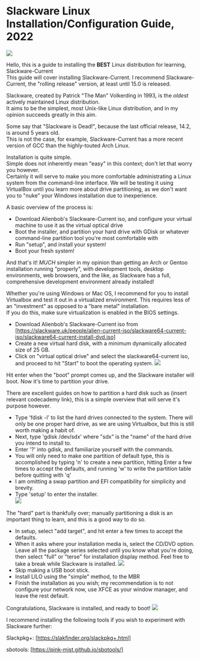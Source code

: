 # Slackware Linux Installation/Configuration Guide, 2022   
![](Pictures/slacksample/initialslack.png)

Hello, this is a guide to installing the **BEST** Linux distribution for learning, Slackware-Current  
This guide will cover installing Slackware-Current. I recommend Slackware-Current, the "rolling release" version, at least until 15.0 is released.  

Slackware, created by Patrick "The Man" Volkerding in 1993, is the *oldest* actively maintained Linux distribution.  
It aims to be the simplest, most Unix-like Linux distribution, and in my opinion succeeds greatly in this aim.  

Some say that "Slackware is Dead!", because the last official release, 14.2, is around 5 years old.  
This is not the case, for example, Slackware-Current has a more recent version of GCC than the highly-touted Arch Linux.  

Installation is quite simple.  
Simple does not inherently mean "easy" in this context; don't let that worry you however.  
Certainly it will serve to make you more comfortable administrating a Linux system from the command-line interface. We will be testing it using VirtualBox until you learn more about drive partitioning, as we don't want you to "nuke" your Windows installation due to inexperience. 

A basic overview of the process is:  
 
* Download Alienbob's Slackware-Current iso, and configure your virtual machine to use it as the virtual optical drive
* Boot the installer, and partition your hard drive with GDisk or whatever command-line partition tool you're most comfortable with  
* Run "setup", and install your system!  
* Boot your fresh system!  

And that's it!  *MUCH* simpler in my opinion than getting an Arch or Gentoo installation running "properly", with development tools, desktop environments, web browsers, and the like, as Slackware has a full, comprehensive development environment already installed!  


Whether you're using Windows or Mac OS, I recommend for you to install Virtualbox and test it out in a virtualized environment. 
This requires less of an "investment" as opposed to a "bare metal" installation.  
If you do this, make sure virtualization is enabled in the BIOS settings.  

* Download Alienbob's Slackware-Current iso from [https://slackware.uk/people/alien-current-iso/slackware64-current-iso/slackware64-current-install-dvd.iso]  
* Create a new virtual hard disk, with a minimum dynamically allocated size of 25 GB.
* Click on "virtual optical drive" and select the slackware64-current iso, and proceed to hit "Start" to boot the operating system.
 ![](Pictures/slacksample/slack1.png)

Hit enter when the "boot" prompt comes up, and the Slackware installer will boot. Now it's time to partition your drive.  

There are excellent guides on how to partition a hard disk such as (insert relevant codecademy link), this is a simple overview that will serve it's purpose however.   

* Type 'fdisk -l' to list the hard drives connected to the system. There will only be one proper hard drive, as we are using Virtualbox, but this is still worth making a habit of. 
* Next, type 'gdisk /dev/sdx' where "sdx" is the "name" of the hard drive you intend to install to.  
* Enter '?' into gdisk, and familiarize yourself with the commands.  
* You will only need to make one partition of default type, this is accomplished by typing 'n' to create  a new partition, hitting Enter a few times to accept the defaults, and running 'w' to write the partition table before quitting with 'q'  
* I am omitting a swap partition and EFI compatibility for simplicity and brevity.  
* Type 'setup' to enter the installer.  
![](Pictures/slacksample/slack3.png)

The "hard" part is thankfully over; manually partitioning a disk is an important thing to learn, and this is a good way to do so.  


* In setup, select "add target", and hit enter a few times to accept the defaults.
* When it asks where your installation media is, select the CD/DVD option. Leave all the package series selected until you know what you're doing, then select "full" or "terse" for installation display method. Feel free to take a break while Slackware is installed.
![](Pictures/slacksample/slack4.png) 
* Skip making a USB boot stick.
* Install LILO using the "simple" method, to the MBR
* Finish the installation as you wish; my recommendation is to not configure your network now, use XFCE as your window manager, and leave the rest default.

Congratulations, Slackware is installed, and ready to boot!
![](Pictures/slacksample/slack6.png)

I recommend installing the following tools if you wish to experiment with Slackware further:

Slackpkg+: [https://slakfinder.org/slackpkg+.html]  

sbotools: [https://pink-mist.github.io/sbotools/]





